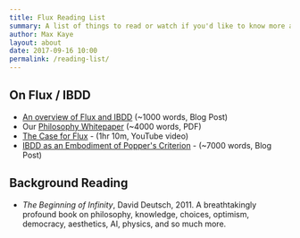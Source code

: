 ```yaml
---
title: Flux Reading List
summary: A list of things to read or watch if you'd like to know more about Flux and IBDD
author: Max Kaye
layout: about
date: 2017-09-16 10:00
permalink: /reading-list/
---
```


## On Flux / IBDD

* [An overview of Flux and IBDD](https://voteflux.org/2017/05/26/an-overview-of-flux-and-ibdd/) (~1000 words, Blog Post)
* Our [Philosophy Whitepaper](/pdf/Redefining%20Democracy%20-%20Kaye%20&%20Spataro%201.0.2.pdf) (~4000 words, PDF)
* [The Case for Flux](https://www.youtube.com/watch?v=Zq25UXc_ONg) - (1hr 10m, YouTube video)
* [IBDD as an Embodiment of Popper's Criterion](http://xk.io/2017/05/27/ibdd-and-poppers-criterion/) - (~7000 words, Blog Post)

## Background Reading

* _The Beginning of Infinity_, David Deutsch, 2011. A breathtakingly profound book on philosophy, knowledge, choices, optimism, democracy, aesthetics, AI, physics, and so much more.

